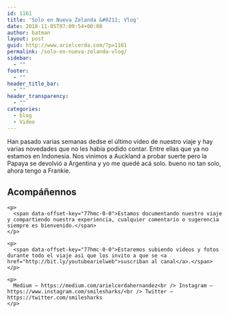 ```yaml
---
id: 1161
title: 'Solo en Nueva Zelanda &#8211; Vlog'
date: 2018-11-05T07:09:54+00:00
author: batman
layout: post
guid: http://www.arielcerda.com/?p=1161
permalink: /solo-en-nueva-zelanda-vlog/
sidebar:
  - ""
footer:
  - ""
header_title_bar:
  - ""
header_transparency:
  - ""
categories:
  - blog
  - Video
---
```

<div class="" data-block="true" data-editor="d14nd" data-offset-key="96hld-0-0">
  <p>
    Han pasado varias semanas dedse el último video de nuestro viaje y hay varias novedades que no les había podido contar. Entre ellas que ya no estamos en Indonesia. Nos vinimos a Auckland a probar suerte pero la Papaya se devolvió a Argentina y yo me quedé acá solo. bueno no tan solo, ahora tengo a Frankie.
  </p>

  <div class="" data-block="true" data-editor="aroeg" data-offset-key="b3ev2-0-0">
  </div>

  <p>
  </p>

  <div data-offset-key="96hld-0-0">
  </div>
</div>

<!--more-->

<div class="" data-block="true" data-editor="d14nd" data-offset-key="77hmc-0-0">
  <div class="_1mf _1mj" data-offset-key="77hmc-0-0">
    <h2>
      Acompáñennos
    </h2>

    <p>
      <span data-offset-key="77hmc-0-0">Estamos documentando nuestro viaje y compartiendo nuestra experiencia, cualquier comentario o sugerencia siempre es bienvenido.</span>
    </p>

    <p>
      <span data-offset-key="77hmc-0-0">Estaremos subiendo videos y fotos durante todo el viaje asi que los invito a que se <a href="http://bit.ly/youtubearielweb">suscriban al canal</a>.</span>
    </p>

    <p>
      Medium — https://medium.com/arielcerdahernandez<br /> Instagram — https://www.instagram.com/smilesharks/<br /> Twitter — https://twitter.com/smilesharks
    </p>
  </div>
</div>
